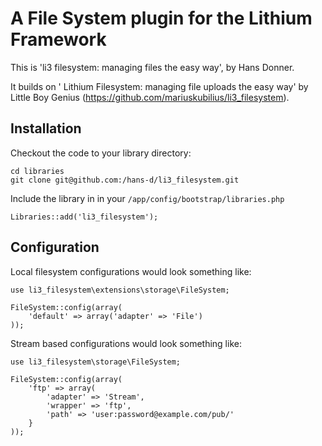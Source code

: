 # A File System plugin for the Lithium Framework

This is 'li3 filesystem: managing files the easy way', by Hans Donner.

It builds on ' Lithium Filesystem: managing file uploads the easy way'
by Little Boy Genius (https://github.com/mariuskubilius/li3_filesystem).


## Installation

Checkout the code to your library directory:

    cd libraries
    git clone git@github.com:/hans-d/li3_filesystem.git

Include the library in in your `/app/config/bootstrap/libraries.php`

    Libraries::add('li3_filesystem');

## Configuration

Local filesystem configurations would look something like:

    use li3_filesystem\extensions\storage\FileSystem;

    FileSystem::config(array(
        'default' => array('adapter' => 'File')
    ));

Stream based configurations would look something like:

    use li3_filesystem\storage\FileSystem;

    FileSystem::config(array(
        'ftp' => array(
            'adapter' => 'Stream',
            'wrapper' => 'ftp',
            'path' => 'user:password@example.com/pub/'
        }
    ));
